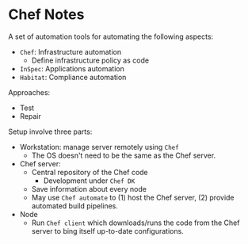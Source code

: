 # Chef Notes

A set of automation tools for automating the following aspects:

+ `Chef`: Infrastructure automation
    + Define infrastructure policy as code
+ `InSpec`: Applications automation
+ `Habitat`: Compliance automation 

Approaches:

+ Test
+ Repair

Setup involve three parts:

+ Workstation: manage server remotely using `Chef`
    + The OS doesn't need to be the same as the Chef server.
+ Chef server:
    + Central repository of the Chef code
        + Development under `Chef DK`
    + Save information about every node 
    + May use `Chef automate` to (1) host the Chef server, (2) provide automated build pipelines.
+ Node
    + Run `Chef client` which downloads/runs the code from the Chef server to bing itself up-to-date configurations.